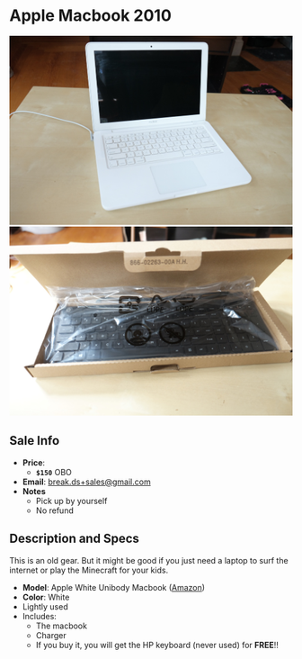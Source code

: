 # Apple Macbook 2010

![Macbook](https://github.com/breakds/moving-sales/blob/master/photo/resized/mac.png)
![Keyboard](https://github.com/breakds/moving-sales/blob/master/photo/resized/keyboard.png)

## Sale Info

* **Price**: 
  * **`$150`** OBO
* **Email**: break.ds+sales@gmail.com
* **Notes** 
  * Pick up by yourself
  * No refund

## Description and Specs

This is an old gear. But it might be good if you just need a laptop to surf the internet or play the Minecraft for your kids.

* **Model**: Apple White Unibody Macbook ([Amazon](https://www.amazon.com/Apple-White-Unibody-Macbook-Core2duo/dp/B00HEASH18))
* **Color**: White
* Lightly used
* Includes:
  * The macbook
  * Charger
  * If you buy it, you will get the  HP keyboard (never used) for **FREE**!!

